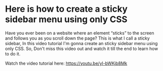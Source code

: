 # Here is how to create a sticky sidebar menu using only CSS

Have you ever been on a website where an element “sticks” to the screen and follows you as you scroll down the page? This is what I call a sticky sidebar, In this video tutorial I'm gonna create an sticky sidebar menu using only CSS. So, Don't miss this video out and watch it till the end to learn how to do it. 


Watch the video tutorial here: https://youtu.be/yI-bWKjb8Mk

